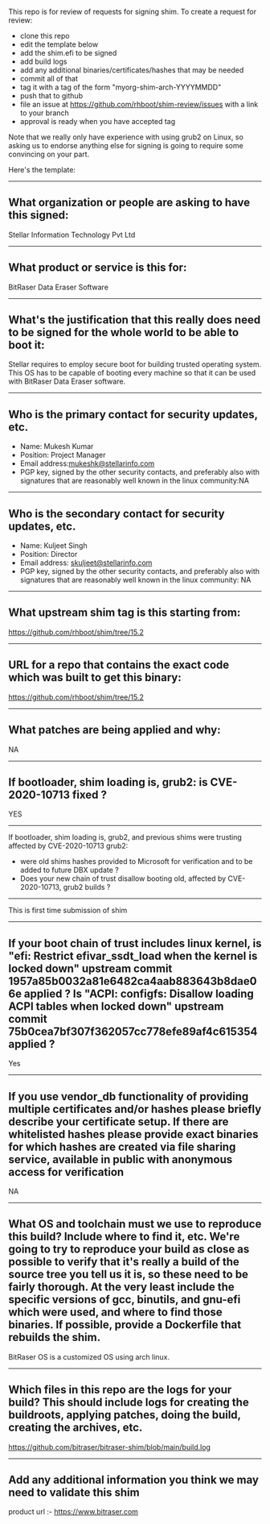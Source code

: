 This repo is for review of requests for signing shim.  To create a request for review:

- clone this repo
- edit the template below
- add the shim.efi to be signed
- add build logs
- add any additional binaries/certificates/hashes that may be needed
- commit all of that
- tag it with a tag of the form "myorg-shim-arch-YYYYMMDD"
- push that to github
- file an issue at https://github.com/rhboot/shim-review/issues with a link to your branch
- approval is ready when you have accepted tag

Note that we really only have experience with using grub2 on Linux, so asking
us to endorse anything else for signing is going to require some convincing on
your part.

Here's the template:

-------------------------------------------------------------------------------
What organization or people are asking to have this signed:
-------------------------------------------------------------------------------
Stellar Information Technology Pvt Ltd

-------------------------------------------------------------------------------
What product or service is this for:
-------------------------------------------------------------------------------
BitRaser Data Eraser Software

-------------------------------------------------------------------------------
What's the justification that this really does need to be signed for the whole world to be able to boot it:
-------------------------------------------------------------------------------
Stellar requires to employ secure boot for building trusted operating system. This OS has to be capable of booting every machine so that it can be used with BitRaser Data Eraser software.

-------------------------------------------------------------------------------
Who is the primary contact for security updates, etc.
-------------------------------------------------------------------------------
- Name: Mukesh Kumar
- Position: Project Manager
- Email address:mukeshk@stellarinfo.com
- PGP key, signed by the other security contacts, and preferably also with signatures that are reasonably well known in the linux community:NA

-------------------------------------------------------------------------------
Who is the secondary contact for security updates, etc.
-------------------------------------------------------------------------------
- Name: Kuljeet Singh
- Position: Director
- Email address: skuljeet@stellarinfo.com
- PGP key, signed by the other security contacts, and preferably also with signatures that are reasonably well known in the linux community: NA

-------------------------------------------------------------------------------
What upstream shim tag is this starting from:
-------------------------------------------------------------------------------
https://github.com/rhboot/shim/tree/15.2

-------------------------------------------------------------------------------
URL for a repo that contains the exact code which was built to get this binary:
-------------------------------------------------------------------------------
https://github.com/rhboot/shim/tree/15.2

-------------------------------------------------------------------------------
What patches are being applied and why:
-------------------------------------------------------------------------------
NA

-------------------------------------------------------------------------------
If bootloader, shim loading is, grub2: is CVE-2020-10713 fixed ?
-------------------------------------------------------------------------------
YES

-------------------------------------------------------------------------------
If bootloader, shim loading is, grub2, and previous shims were trusting affected
by CVE-2020-10713 grub2:
* were old shims hashes provided to Microsoft for verification
  and to be added to future DBX update ?
* Does your new chain of trust disallow booting old, affected by CVE-2020-10713,
  grub2 builds ?
-------------------------------------------------------------------------------
This is first time submission of shim

-------------------------------------------------------------------------------
If your boot chain of trust includes linux kernel, is
"efi: Restrict efivar_ssdt_load when the kernel is locked down"
upstream commit 1957a85b0032a81e6482ca4aab883643b8dae06e applied ?
Is "ACPI: configfs: Disallow loading ACPI tables when locked down"
upstream commit 75b0cea7bf307f362057cc778efe89af4c615354 applied ?
-------------------------------------------------------------------------------
Yes


-------------------------------------------------------------------------------
If you use vendor_db functionality of providing multiple certificates and/or
hashes please briefly describe your certificate setup. If there are whitelisted hashes
please provide exact binaries for which hashes are created via file sharing service,
available in public with anonymous access for verification
-------------------------------------------------------------------------------
NA

-------------------------------------------------------------------------------
What OS and toolchain must we use to reproduce this build?  Include where to find it, etc.  We're going to try to reproduce your build as close as possible to verify that it's really a build of the source tree you tell us it is, so these need to be fairly thorough. At the very least include the specific versions of gcc, binutils, and gnu-efi which were used, and where to find those binaries.
If possible, provide a Dockerfile that rebuilds the shim.
-------------------------------------------------------------------------------
BitRaser OS is a customized OS using arch linux.

-------------------------------------------------------------------------------
Which files in this repo are the logs for your build?   This should include logs for creating the buildroots, applying patches, doing the build, creating the archives, etc.
-------------------------------------------------------------------------------
https://github.com/bitraser/bitraser-shim/blob/main/build.log

-------------------------------------------------------------------------------
Add any additional information you think we may need to validate this shim
-------------------------------------------------------------------------------
product url :- https://www.bitraser.com
